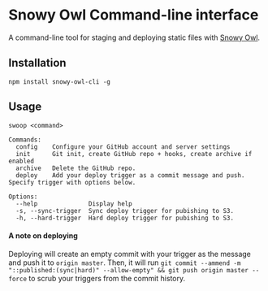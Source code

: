 Snowy Owl Command-line interface
========

A command-line tool for staging and deploying static files with [Snowy Owl](https://github.com/mhkeller/snowy-owl).

## Installation

````
npm install snowy-owl-cli -g
````

## Usage

````
swoop <command>

Commands:
  config    Configure your GitHub account and server settings 
  init		Git init, create GitHub repo + hooks, create archive if enabled
  archive	Delete the GitHub repo.
  deploy	Add your deploy trigger as a commit message and push. Specify trigger with options below.

Options:
  --help              Display help
  -s, --sync-trigger  Sync deploy trigger for pubishing to S3.
  -h, --hard-trigger  Hard deploy trigger for pubishing to S3.
````

#### A note on deploying

Deploying will create an empty commit with your trigger as the message and push it to `origin master`. Then, it will run `git commit --ammend -m "::published:(sync|hard)" --allow-empty" && git push origin master --force` to scrub your triggers from the commit history.
